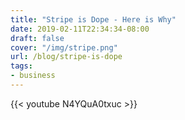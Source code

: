 ```yaml
---
title: "Stripe is Dope - Here is Why"
date: 2019-02-11T22:34:34-08:00
draft: false
cover: "/img/stripe.png"
url: /blog/stripe-is-dope
tags:
- business
---
```


{{< youtube N4YQuA0txuc >}}



